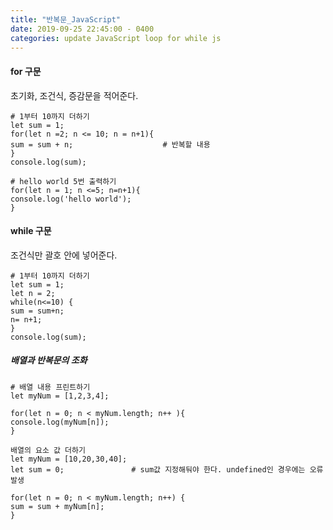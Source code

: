 ```yaml
---
title: "반복문_JavaScript"
date: 2019-09-25 22:45:00 - 0400
categories: update JavaScript loop for while js
---
```


#### for 구문
초기화, 조건식, 증감문을 적어준다.

```
# 1부터 10까지 더하기
let sum = 1;
for(let n =2; n <= 10; n = n+1){
sum = sum + n;                    # 반복할 내용
}
console.log(sum);
```
```
# hello world 5번 출력하기
for(let n = 1; n <=5; n=n+1){
console.log('hello world');
}
```

#### while 구문
조건식만 괄호 안에 넣어준다.

```
# 1부터 10까지 더하기
let sum = 1;
let n = 2;
while(n<=10) {
sum = sum+n;
n= n+1; 
}
console.log(sum);
```

##### 배열과 반복문의 조화
```
# 배열 내용 프린트하기
let myNum = [1,2,3,4];

for(let n = 0; n < myNum.length; n++ ){
console.log(myNum[n]);
}
```
```
배열의 요소 값 더하기
let myNum = [10,20,30,40];
let sum = 0;               # sum값 지정해둬야 한다. undefined인 경우에는 오류 발생

for(let n = 0; n < myNum.length; n++) {
sum = sum + myNum[n];
}

```
